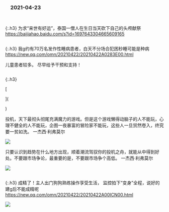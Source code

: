 ### 　2021-04-23

```tip
```

```tip
```
{:.h3}
为求“来世有好运”，泰国一僧人在生日当天砍下自己的头颅献祭
[
https://baijiahao.baidu.com/s?id=1697643304665609165
](
https://baijiahao.baidu.com/s?id=1697643304665609165
)

```tip
```
{:.h3}
我g约有70万名发作性睡病患者，白天不分场合犯困秒睡可能是种病
[
https://new.qq.com/omn/20210422/20210422A0283E00.html
](
https://new.qq.com/omn/20210422/20210422A0283E00.html
)

儿童患者较多。
尽早给予干预和支持！

```note
```
{:.h3}

[

](

)

投机，天下最彻头彻尾充满魔力的游戏。但是这个游戏懒得动脑子的人不能玩，心理不健全的人不能玩，企图一夜暴富的冒险家不能玩，这些人一旦贸然卷入，终究要一贫如洗。
一杰西·利弗莫尔

![](https://wx2.sinaimg.cn/large/75b746e7ly1gpruw6axa6j20u013a1e3.jpg)

只要认识到趋势在什么地方出现，顺着潮流驾驭你的投机之舟，就能从中得到好处。不要跟市场争论，最重要的是，不要跟市场争个高低。
一杰西·利弗莫尔

![](https://wx1.sinaimg.cn/large/75b746e7ly1gps7w3472jj20u013ab29.jpg)

```tip
```
{:.h3}
成精了！主人出门狗狗熟练操作享受生活， 监控拍下“变身”全程，说好的建g后不能成精呢
[
https://new.qq.com/omn/20210422/20210422A00ICN00.html
](
https://new.qq.com/omn/20210422/20210422A00ICN00.html
)

![](http://inews.gtimg.com/newsapp_bt/0/13439825447/)
